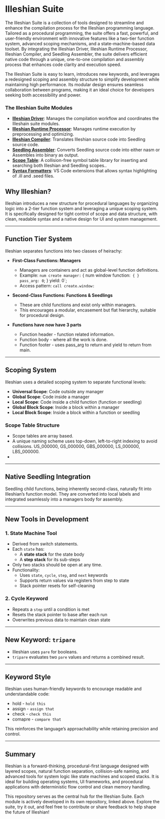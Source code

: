 # Illeshian Suite
The Illeshian Suite is a collection of tools designed to streamline and enhance the compilation process for the Illeshian programming language. Tailored as a procedural programming, the suite offers a fast, powerful, and user-friendly environment with innovative features like a two-tier function system, advanced scoping mechanisms, and a state-machine-based data toolset. By integrating the Illeshian Driver, Illeshian Runtime Processor, Illeshian Compiler, and Seedling Assembler, the suite delivers efficient native code through a unique, one-to-one compilation and assembly process that enhances code clarity and execution speed.

The Illeshian Suite is easy to learn, introduces new keywords, and leverages a redesigned scoping and assembly structure to simplify development while maintaining high performance. Its modular design ensures seamless collaboration between programs, making it an ideal choice for developers seeking both accessibility and power.

### The Illeshian Suite Modules
- **[Illeshian Driver](https://github.com/ravenleeblack/Illeshian_Driver)**: Manages the compilation workflow and coordinates the Illeshain suite modules.
- **[Illeshian Runtime Processor](https://github.com/ravenleeblack/IRP)**: Manages runtime execution by preprocessing and optimizing.
- **[Illeshian Compiler](https://github.com/ravenleeblack/Illeshian)**: Translates Illeshian source code into Seedling source code.
- **[Seedling Assembler](https://github.com/ravenleeblack/Seedling)**: Converts Seedling source code into either nasm or Assembles into binary as output.
- **[Scope Table](https://github.com/ravenleeblack/Scope_Table)**: A collision-free symbol table library for inserting and searching both Illeshian and Seedling scopes..
- **[Syntax Formatters](https://github.com/ravenleeblack/Syntax_Formatters)**: VS Code extensions that allows syntax highlighting of .ill and .seed files.
  



## Why Illeshian?

Illeshian introduces a new structure for procedural languages by organizing logic into a 2-tier function system and leveraging a unique scoping system. It is specifically designed for tight control of scope and data structure, with clean, readable syntax and a native design for UI and system management.

---
## Function Tier System

Illeshian separates functions into two classes of heirachy:

- **First-Class Functions: Managers**
  - Managers are containers and act as global-level function definitions.
  - Example: `num create manager:` {   num window function:` { } pass_arg: 0`; } yield: 0`;
  - Access pattern: `call create.window:`

- **Second-Class Functions: Functions & Seedlings**
  - These are child functions and exist only within managers.
  - This encourages a modular, encasement but flat hierarchy, suitable for procedural design.
 
- **Functions have now have 3 parts**
  - Function header - function related information.
  - Function body - where all the work is done.
  - Function footer - uses pass_arg to return and yield to return from main.

---
## Scoping System

Illeshian uses a detailed scoping system to separate functional levels:

- **Universal Scope**: Code outside any manager
- **Global Scope**: Code inside a manager
- **Local Scope**: Code inside a child function (function or seedling)
- **Global Block Scope**: Inside a block within a manager
- **Local Block Scope**: Inside a block within a function or seedling

### Scope Table Structure

- Scope tables are array based.
- A unique naming scheme uses top-down, left-to-right indexing to avoid collisions. US_000000, GS_000000, GBS_000000, LS_000000, LBS_000000.
- 
---

## Native Seedling Integration

Seedling child functions, being inherently second-class, naturally fit into Illeshian’s function model. They are converted into local labels and integrated seamlessly into a managers body for assembly.

---

## New Tools in Development

### 1. **State Machine Tool**
- Derived from switch statements.
- Each `state` has:
  - A **state stack** for the state body
  - A **step stack** for its sub-steps
- Only two stacks should be open at any time.
- Functionality:
  - Uses `state`, `cycle`, `step`, and  `next` keywords
  - Supports return values via registers from step to state
  - Stack pointer resets for self-cleaning

### 2. **Cycle Keyword**
- Repeats a `step` until a condition is met
- Resets the stack pointer to base after each run
- Overwrites previous data to maintain clean state

---

## New Keyword: `tripare`

- Illeshian uses `pare` for booleans.
- `tripare` evaluates two `pare` values and returns a combined result.

---

## Keyword Style

Illeshian uses human-friendly keywords to encourage readable and understandable code:
- hold - `hold this`
- assign - `assign that`
- check - `check this`
- comapre - `compare that`

This reinforces the language’s approachability while retaining precision and control.

---

## Summary

Illeshian is a forward-thinking, procedural-first language designed with layered scopes, natural function separation, collision-safe naming, and advanced tools for system logic like state machines and scoped stacks. It is ideal for building operating systems, UI frameworks, and procedural applications with deterministic flow control and clean memory handling.




This repository serves as the central hub for the Illeshian Suite. Each module is actively developed in its own repository, linked above. Explore the suite, try it out, and feel free to contribute or share feedback to help shape the future of Illeshian!

